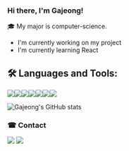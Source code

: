 ### Hi there, I'm Gajeong! 

🎓 My major is computer-science.
- I'm currently working on my project 
- I'm currently learning React 

## 🛠 Languages and Tools:
<img src="https://img.shields.io/badge/Javascript-F7DF1E?style=flat-square&logo=JavaScript&logoColor=white"/><img src="https://img.shields.io/badge/Python-3776AB?style=flat-square&logo=Python&logoColor=white"/><img src="https://img.shields.io/badge/C-A8B9CC?style=flat-square&logo=C&logoColor=white"/><img src="https://img.shields.io/badge/HTML-E34F26?style=flat-square&logo=HTML5&logoColor=white"/><img src="https://img.shields.io/badge/Bootstrap-7952B3?style=flat-square&logo=Bootstrap&logoColor=white"/><img src="https://img.shields.io/badge/CSS3-1572B6?style=flat-square&logo=CSS3&logoColor=white"/><img src="https://img.shields.io/badge/React-61DAFB?style=flat-square&logo=React&logoColor=white"/>

![Gajeong's GitHub stats](https://github-readme-stats.vercel.app/api?username=gajeong&show_icons=true&theme=gruvbox)


### ☎ Contact
<a href="https://pushy-principle-c82.notion.site/Portfolio-d9c8177a738446778a1bb614fba18320" target="_blank"><img src="https://img.shields.io/badge/Portfolio-000000?style=flat-square&logo=Notion&logoColor=white"/></a>
<a href="mailto:rlarkwjd127@gmail.com" target="_blank"><img src="https://img.shields.io/badge/Gmail-000000?style=flat-square&logo=Gmail&logoColor=white"/></a>
